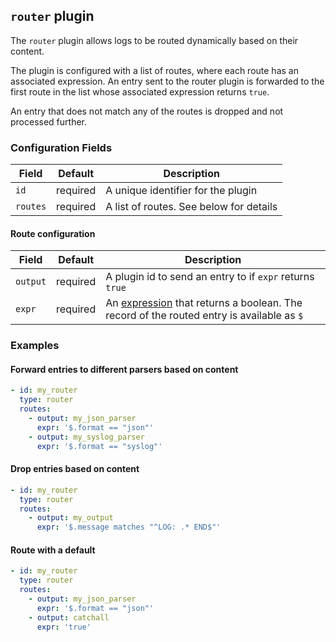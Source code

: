 ## `router` plugin

The `router` plugin allows logs to be routed dynamically based on their content.

The plugin is configured with a list of routes, where each route has an associated expression.
An entry sent to the router plugin is forwarded to the first route in the list whose associated
expression returns `true`.

An entry that does not match any of the routes is dropped and not processed further.

### Configuration Fields

| Field    | Default  | Description                              |
| ---      | ---      | ---                                      |
| `id`     | required | A unique identifier for the plugin       |
| `routes` | required | A list of routes. See below for details |

#### Route configuration

| Field    | Default  | Description                                                                                                |
| ---      | ---      | ---                                                                                                        |
| `output` | required | A plugin id to send an entry to if `expr` returns `true`                                                   |
| `expr`   | required | An [expression](/expression.md) that returns a boolean. The record of the routed entry is available as `$` |


### Examples

#### Forward entries to different parsers based on content

```yaml
- id: my_router
  type: router
  routes:
    - output: my_json_parser
      expr: '$.format == "json"'
    - output: my_syslog_parser
      expr: '$.format == "syslog"'
```

#### Drop entries based on content

```yaml
- id: my_router
  type: router
  routes:
    - output: my_output
      expr: '$.message matches "^LOG: .* END$"'
```

#### Route with a default

```yaml
- id: my_router
  type: router
  routes:
    - output: my_json_parser
      expr: '$.format == "json"'
    - output: catchall
      expr: 'true'
```
